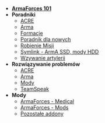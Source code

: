 <!-- docs/_sidebar.md -->

- [**ArmaForces 101**](main/101.md)
- **Poradniki**
    - [ACRE](guides/acre.md)
    - [Arma](guides/arma.md)
    - [Formacje](guides/formations.md)
    - [Poradnik dla nowych](guides/rookieguide.md)
    - [Robienie Misji](guides/missionmaking.md)
    - [Symlink - ArmA SSD, mody HDD](guides/symlinks)
    - [Wzywanie artylerii](guides/artillerycall.md)
- **Rozwiązywanie problemów**
    - [ACRE](troubleshooting/acre.md)
    - [Arma](troubleshooting/arma.md)
    - [Mody](troubleshooting/mods.md)
    - [TeamSpeak](troubleshooting/ts.md)
- **Mody**
    - [ArmaForces - Medical](mods/armaforces_medical.md)
    - [ArmaForces - Mods](mods/armaforces_mods.md)
    - [Pozostałe addony](mods/other_addons.md)

